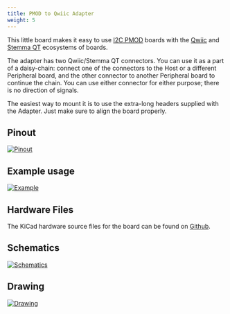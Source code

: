 ```yaml
---
title: PMOD to Qwiic Adapter
weight: 5
---
```


This little board makes it easy to use [I2C PMOD](https://blog.digilentinc.com/new-i2c-standard-for-pmods/) boards with the [Qwiic](https://www.sparkfun.com/qwiic) and [Stemma QT](https://learn.adafruit.com/introducing-adafruit-stemma-qt/what-is-stemma-qt) ecosystems of boards.

The adapter has two Qwiic/Stemma QT connectors. You can use it as a part of a daisy-chain: connect one of the connectors to the Host or a different Peripheral board, and the other connector to another Peripheral board to continue the chain. You can use either connector for either purpose; there is no direction of signals.

The easiest way to mount it is to use the extra-long headers supplied with the Adapter. Just make sure to align the board properly.

## Pinout

<div class="container">

[![Pinout](/docs/keyboard-pmod/pmod_to_qwiic_pinout.png)](/docs/keyboard-pmod/pmod_to_qwiic_pinout.png)

</div>

## Example usage

<div class="container">

[![Example](/docs/keyboard-pmod/keyboard-pmod-to-qwiic.jpg)](/docs/keyboard-pmod/keyboard-pmod-to-qwiic.jpg)

</div>

## Hardware Files

The KiCad hardware source files for the board can be found on [Github](https://github.com/solderparty/pmod_to_qwiic_adapter).

## Schematics

<div class="container">

[![Schematics](/docs/keyboard-pmod/pmod_to_qwiic_schematic.png)](/docs/keyboard-pmod/pmod_to_qwiic_schematic.png)

</div>

## Drawing

<div class="container">

[![Drawing](/docs/keyboard-pmod/pmod_to_qwiic_drawing.png)](/docs/keyboard-pmod/pmod_to_qwiic_drawing.png)

</div>
